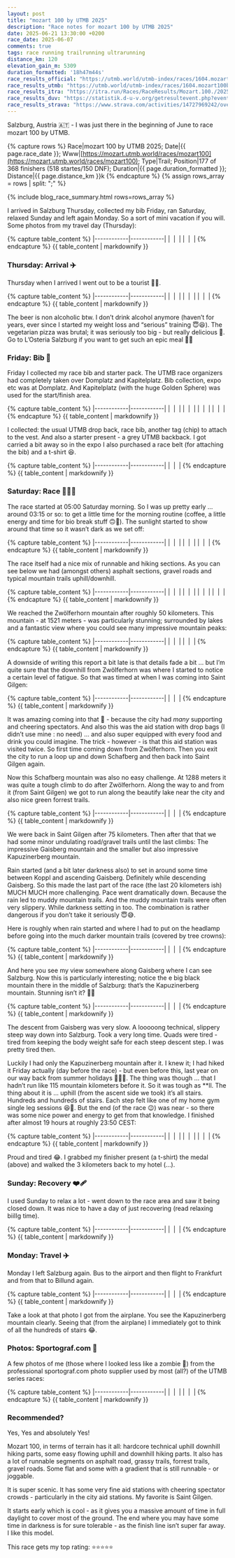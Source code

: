 ```yaml
---
layout: post
title: "mozart 100 by UTMB 2025"
description: "Race notes for mozart 100 by UTMB 2025"
date: 2025-06-21 13:30:00 +0200
race_date: 2025-06-07
comments: true
tags: race running trailrunning ultrarunning
distance_km: 120
elevation_gain_m: 5309
duration_formatted: '18h47m44s'
race_results_official: "https://utmb.world/utmb-index/races/1604.mozart100byutmbmozart100.2025"
race_results_utmb: "https://utmb.world/utmb-index/races/1604.mozart100byutmbmozart100.2025"
race_results_itra: "https://itra.run/Races/RaceResults/Mozart.100./2025/104767"
race_results_duv: "https://statistik.d-u-v.org/getresultevent.php?event=108294"
race_results_strava: "https://www.strava.com/activities/14727969242/overview"
---
```


Salzburg, Austria 🇦🇹 - I was just there in the beginning of June to race mozart 100 by UTMB. 

{% capture rows %}
Race|mozart 100 by UTMB 2025;
Date|{{ page.race_date }};
Www|[https://mozart.utmb.world/races/mozart100](https://mozart.utmb.world/races/mozart100);
Type|Trail;
Position|177 of 368 finishers (518 startes/150 DNF);
Duration|{{ page.duration_formatted }};
Distance|{{ page.distance_km }}k
{% endcapture %}
{% assign rows_array = rows | split: ";" %}

{% include blog_race_summary.html rows=rows_array %}

I arrived in Salzburg Thursday, collected my bib Friday, ran Saturday, relaxed Sunday and left again Monday. So a sort of mini vacation if you will. Some photos from my travel day (Thursday):

{% capture table_content %}
|------------|------------|
| <img src="/img_running/2025-06-21/IMG_5506.jpg" alt="" class="w-100 pl-2 pr-2" style="max-width: 350px" /> | <img src="/img_running/2025-06-21/IMG_5515.jpg" alt="" class="w-100 pl-2 pr-2" style="max-width: 350px" /> |
| <img src="/img_running/2025-06-21/IMG_5520.jpg" alt="" class="w-100 pl-2 pr-2" style="max-width: 350px" /> | <img src="/img_running/2025-06-21/IMG_5522.jpg" alt="" class="w-100 pl-2 pr-2" style="max-width: 350px" /> |
{% endcapture %}
{{ table_content | markdownify }}

### Thursday: Arrival ✈️
Thursday when I arrived I went out to be a tourist 🤗🤩.

{% capture table_content %}
|------------|------------|
| <img src="/img_running/2025-06-21/IMG_5523.jpg" alt="" class="w-100 pl-2 pr-2" style="max-width: 350px" /> | <img src="/img_running/2025-06-21/IMG_5524.jpg" alt="" class="w-100 pl-2 pr-2" style="max-width: 350px" /> |
| <img src="/img_running/2025-06-21/IMG_5533.jpg" alt="" class="w-100 pl-2 pr-2" style="max-width: 350px" /> | <img src="/img_running/2025-06-21/IMG_5534.jpg" alt="" class="w-100 pl-2 pr-2" style="max-width: 350px" /> |
| <img src="/img_running/2025-06-21/IMG_5543.jpg" alt="" class="w-100 pl-2 pr-2" style="max-width: 350px" /> | <img src="/img_running/2025-06-21/PAULANER.jpg" alt="" class="w-100 pl-2 pr-2" style="max-width: 350px" /> |
{% endcapture %}
{{ table_content | markdownify }}

The beer is non alcoholic btw. I don’t drink alcohol anymore (haven’t for years, ever since I started my weight loss and “serious” training 😇😆). The vegetarian pizza was brutal; it was seriously too big - but really delicious 🤤. Go to L’Osteria Salzburg if you want to get such an epic meal 👍🏻

### Friday: Bib 🔢
Friday I collected my race bib and starter pack. The UTMB race organizers had completely taken over Domplatz and Kapitelplatz. Bib collection, expo etc was at Domplatz. And Kapitelplatz (with the huge Golden Sphere) was used for the start/finish area.

{% capture table_content %}
|------------|------------|
| <img src="/img_running/2025-06-21/IMG_5567.jpg" alt="" class="w-100 pl-2 pr-2" style="max-width: 350px" /> | <img src="/img_running/2025-06-21/IMG_5563.jpg" alt="" class="w-100 pl-2 pr-2" style="max-width: 350px" /> |
| <img src="/img_running/2025-06-21/mozart 100.jpg" alt="" class="w-100 pl-2 pr-2" style="max-width: 350px" /> | <img src="/img_running/2025-06-21/IMG_5568.jpg" alt="" class="w-100 pl-2 pr-2" style="max-width: 350px" /> |
| <img src="/img_running/2025-06-21/IMG_5569.jpg" alt="" class="w-100 pl-2 pr-2" style="max-width: 350px" /> | <img src="/img_running/2025-06-21/IMG_5572.jpg" alt="" class="w-100 pl-2 pr-2" style="max-width: 350px" /> |
| <img src="/img_running/2025-06-21/IMG_5573.jpg" alt="" class="w-100 pl-2 pr-2" style="max-width: 350px" /> | <img src="/img_running/2025-06-21/IMG_5574.jpg" alt="" class="w-100 pl-2 pr-2" style="max-width: 350px" /> |
{% endcapture %}
{{ table_content | markdownify }}

I collected: the usual UTMB drop back, race bib, another tag (chip) to attach to the vest. And also a starter present - a grey UTMB backback. I got carried a bit away so in the expo I also purchased a race belt (for attaching the bib) and a t-shirt 😆.

{% capture table_content %}
|------------|------------|
| <img src="/img_running/2025-06-21/230.jpg" alt="" class="w-100 pl-2 pr-2" style="max-width: 350px" /> | <img src="/img_running/2025-06-21/IMG_5566.jpg" alt="" class="w-100 pl-2 pr-2" style="max-width: 350px" /> |
{% endcapture %}
{{ table_content | markdownify }}

### Saturday: Race 🏃🏻‍♂️
The race started at 05:00 Saturday morning. So I was up pretty early … around 03:15 or so: to get a little time for the morning routine (coffee, a little energy and time for bio break stuff 🙃🫣). The sunlight started to show around that time so it wasn’t dark as we set off:

{% capture table_content %}
|------------|------------|
| <img src="/img_running/2025-06-21/10.jpg" alt="" class="w-100 pl-2 pr-2" style="max-width: 350px" /> | <img src="/img_running/2025-06-21/IMG_5609.jpg" alt="" class="w-100 pl-2 pr-2" style="max-width: 350px" /> |
| <img src="/img_running/2025-06-21/IMG_5612.jpg" alt="" class="w-100 pl-2 pr-2" style="max-width: 350px" /> | <img src="/img_running/2025-06-21/IMG_5611.jpg" alt="" class="w-100 pl-2 pr-2" style="max-width: 350px" /> |
| <img src="/img_running/2025-06-21/IMG_5615.jpg" alt="" class="w-100 pl-2 pr-2" style="max-width: 350px" /> | <img src="/img_running/2025-06-21/IMG_5608.jpg" alt="" class="w-100 pl-2 pr-2" style="max-width: 350px" /> |
{% endcapture %}
{{ table_content | markdownify }}

The race itself had a nice mix of runnable and hiking sections. As you can see below we had (amongst others) asphalt sections, gravel roads and typical mountain trails uphill/downhill.

{% capture table_content %}
|------------|------------|
| <img src="/img_running/2025-06-21/IMG_5621.jpg" alt="" class="w-100 pl-2 pr-2" style="max-width: 350px" /> | <img src="/img_running/2025-06-21/IMG_5626.jpg" alt="" class="w-100 pl-2 pr-2" style="max-width: 350px" /> |
| <img src="/img_running/2025-06-21/IMG_5628.jpg" alt="" class="w-100 pl-2 pr-2" style="max-width: 350px" /> | <img src="/img_running/2025-06-21/IMG_5632.jpg" alt="" class="w-100 pl-2 pr-2" style="max-width: 350px" /> |
| <img src="/img_running/2025-06-21/IMG_5635.jpg" alt="" class="w-100 pl-2 pr-2" style="max-width: 350px" /> | <img src="/img_running/2025-06-21/IMG_5639.jpg" alt="" class="w-100 pl-2 pr-2" style="max-width: 350px" /> |
| <img src="/img_running/2025-06-21/IMG_5641.jpg" alt="" class="w-100 pl-2 pr-2" style="max-width: 350px" /> | <img src="/img_running/2025-06-21/IMG_5647.jpg" alt="" class="w-100 pl-2 pr-2" style="max-width: 350px" /> |
{% endcapture %}
{{ table_content | markdownify }}

We reached the Zwölferhorn mountain after roughly 50 kilometers. This mountain - at 1521 meters - was particularly stunning; surrounded by lakes and a fantastic view where you could see many impressive mountain peaks:

{% capture table_content %}
|------------|------------|
| <img src="/img_running/2025-06-21/Zwölferhorn.jpg" alt="" class="w-100 pl-2 pr-2" style="max-width: 350px" /> | <img src="/img_running/2025-06-21/IMG_5660.jpg" alt="" class="w-100 pl-2 pr-2" style="max-width: 350px" /> |
| <img src="/img_running/2025-06-21/IMG_5659.jpg" alt="" class="w-100 pl-2 pr-2" style="max-width: 350px" /> | <img src="/img_running/2025-06-21/IMG_5663.jpg" alt="" class="w-100 pl-2 pr-2" style="max-width: 350px" /> |
{% endcapture %}
{{ table_content | markdownify }}

A downside of writing this report a bit late is that details fade a bit … but I’m quite sure that the downhill from Zwölferhorn was where I started to notice a certain level of fatigue. So that was timed at when I was coming into Saint Gilgen:

{% capture table_content %}
|------------|------------|
| <img src="/img_running/2025-06-21/IMG_5665.jpg" alt="" class="w-100 pl-2 pr-2" style="max-width: 350px" /> | <img src="/img_running/2025-06-21/IMG_5666.jpg" alt="" class="w-100 pl-2 pr-2" style="max-width: 350px" /> |
{% endcapture %}
{{ table_content | markdownify }}

It was amazing coming into that 🤩 - because the city had *many* supporting and cheering spectators. And also this was the aid station with drop bags (I didn’t use mine : no need) … and also super equipped with every food and drink you could imagine. The trick - however - is that this aid station was visited twice. So first time coming down from Zwölferhorn. Then you exit the city to run a loop up and down Schafberg and then back into Saint Gilgen again. 

Now this Schafberg mountain was also no easy challenge. At 1288 meters it was quite a tough climb to do after Zwölferhorn. Along the way to and from it (from Saint Gilgen) we got to run along the beautify lake near the city and also nice green forrest trails.

{% capture table_content %}
|------------|------------|
| <img src="/img_running/2025-06-21/IMG_5668.jpg" alt="" class="w-100 pl-2 pr-2" style="max-width: 350px" /> | <img src="/img_running/2025-06-21/IMG_5669.jpg" alt="" class="w-100 pl-2 pr-2" style="max-width: 350px" /> |
{% endcapture %}
{{ table_content | markdownify }}

We were back in Saint Gilgen after 75 kilometers. Then after that that we had some minor undulating road/gravel trails until the last climbs: The impressive Gaisberg mountain and the smaller but also impressive Kapuzinerberg mountain. 

Rain started (and a bit later darkness also) to set in around some time between Koppl and ascending Gaisberg. Definitely while descending Gaisberg. So this made the last part of the race (the last  20 kilometers ish) MUCH MUCH more challenging. Pace went dramatically down. Because the rain led to muddy mountain trails. And the muddy mountain trails were often very slippery. While darkness setting in too. The combination is rather dangerous if you don’t take it seriously 😇😅.

Here is roughly when rain started and where I had to put on the headlamp before going into the much darker mountain trails (covered by tree crowns):

{% capture table_content %}
|------------|------------|
| <img src="/img_running/2025-06-21/IMG_5677.jpg" alt="" class="w-100 pl-2 pr-2" style="max-width: 350px" /> | <img src="/img_running/2025-06-21/IMG_5678.jpg" alt="" class="w-100 pl-2 pr-2" style="max-width: 350px" /> |
{% endcapture %}
{{ table_content | markdownify }}

And here you see my view somewhere along Gaisberg where I can see Salzburg. Now this is particularly interesting; notice the e big black mountain there in the middle of Salzburg: that’s the Kapuzinerberg mountain. Stunning isn’t it? 🤩🥳

{% capture table_content %}
|------------|------------|
| <img src="/img_running/2025-06-21/IMG_5681.jpg" alt="" class="w-100 pl-2 pr-2" style="max-width: 350px" /> | <img src="/img_running/2025-06-21/IMG_5682.jpg" alt="" class="w-100 pl-2 pr-2" style="max-width: 350px" /> |
{% endcapture %}
{{ table_content | markdownify }}

The descent from Gaisberg was very slow. A looooong technical, slippery steep way down into Salzburg. Took a very long time. Quads were tired - tired from keeping the body weight safe for each steep descent step. I was pretty tired then. 

Luckily I had only the Kapuzinerberg mountain after it. I knew it; I had hiked it Friday actually (day before the race) - but even before this, last year on our way back from summer holidays 🤠🕺🏼. The thing was though … that I hadn’t run like 115 mountain kilometers before it. So it was tough as **ll. The thing about it is … uphill (from the ascent side we took) it’s all stairs. Hundreds and hundreds of stairs. Each step felt like one of my home gym single leg sessions 😆🥵. But the end (of the race 😉) was near - so there was some nice power and energy to get from that knowledge. I finished after almost 19 hours at roughly 23:50 CEST:

{% capture table_content %}
|------------|------------|
| <img src="/img_running/2025-06-21/Q30088.jpg" alt="" class="w-100 pl-2 pr-2" style="max-width: 350px" /> | <img src="/img_running/2025-06-21/IMG_5684.jpg" alt="" class="w-100 pl-2 pr-2" style="max-width: 350px" /> |
| <img src="/img_running/2025-06-21/IMG_5687.jpg" alt="" class="w-100 pl-2 pr-2" style="max-width: 350px" /> | <img src="/img_running/2025-06-21/IMG_5688.jpg" alt="" class="w-100 pl-2 pr-2" style="max-width: 350px" /> |
| <img src="/img_running/2025-06-21/IMG_5779.jpg" alt="" class="w-100 pl-2 pr-2" style="max-width: 350px" /> | <img src="/img_running/2025-06-21/HOKA.jpg" alt="" class="w-100 pl-2 pr-2" style="max-width: 350px" /> |
{% endcapture %}
{{ table_content | markdownify }}

Proud and tired 😂. I grabbed my finisher present (a t-shirt) the medal (above) and walked the 3 kilometers back to my hotel (...). 

### Sunday: Recovery ❤️‍🩹

I used Sunday to relax a lot - went down to the race area and saw it being closed down. It was nice to have a day of just recovering (read relaxing biiIIg time).

{% capture table_content %}
|------------|------------|
| <img src="/img_running/2025-06-21/IMG_5718.jpg" alt="" class="w-100 pl-2 pr-2" style="max-width: 350px" /> | <img src="/img_running/2025-06-21/IMG_5709.jpg" alt="" class="w-100 pl-2 pr-2" style="max-width: 350px" /> |
{% endcapture %}
{{ table_content | markdownify }}

### Monday: Travel ✈️

Monday I left Salzburg again. Bus to the airport and then flight to Frankfurt and from that to Billund again.

{% capture table_content %}
|------------|------------|
| <img src="/img_running/2025-06-21/Hauptbahnhof.jpg" alt="" class="w-100 pl-2 pr-2" style="max-width: 350px" /> | <img src="/img_running/2025-06-21/IMG_5732.jpg" alt="" class="w-100 pl-2 pr-2" style="max-width: 350px" /> |
{% endcapture %}
{{ table_content | markdownify }}

Take a look at that photo I got from the airplane. You see the Kapuzinerberg mountain clearly. Seeing that (from the airplane) I immediately got to think of all the hundreds of stairs 😂. 

### Photos: Sportograf.com 📸

A few photos of me (those where I looked less like a zombie 🤣) from the professional sportograf.com photo supplier used by most (all?) of the UTMB series races:

{% capture table_content %}
|------------|------------|
| <img src="/img_running/2025-06-21/IMG_5784.jpg" alt="" class="w-100 pl-2 pr-2" style="max-width: 350px" /> | <img src="/img_running/2025-06-21/IMG_5788.jpg" alt="" class="w-100 pl-2 pr-2" style="max-width: 350px" /> |
| <img src="/img_running/2025-06-21/IMG_5771.jpg" alt="" class="w-100 pl-2 pr-2" style="max-width: 350px" /> | <img src="/img_running/2025-06-21/IMG_5785.jpg" alt="" class="w-100 pl-2 pr-2" style="max-width: 350px" /> |
{% endcapture %}
{{ table_content | markdownify }}


### Recommended?
Yes, Yes and absolutely Yes!

Mozart 100, in terms of terrain has it all: hardcore technical uphill downhill hiking parts, some easy flowing uphill and downhill hiking parts. It also has a lot of runnable segments on asphalt road, grassy trails, forrest trails, gravel roads. Some flat and some with a gradient that is still runnable - or joggable. 

It is super scenic. It has some very fine aid stations with cheering spectator crowds - particularly in the city aid stations. My favorite is Saint Gilgen. 

It starts early which is cool - as it gives you a massive amount of time in full daylight to cover most of the ground. The end where you may have some time in darkness is for sure tolerable - as the finish line isn’t super far away. I like this model.

This race gets my top rating: ⭐️⭐️⭐️⭐️⭐️
